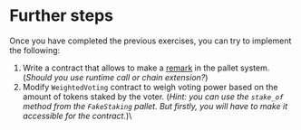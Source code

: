 # Further steps

Once you have completed the previous exercises, you can try to implement the following:

1. Write a contract that allows to make a [remark](https://docs.rs/frame-system/30.0.0/frame_system/pallet/struct.Pallet.html#method.remark) in the pallet system.
   (_Should you use runtime call or chain extension?_)
2. Modify `WeightedVoting` contract to weigh voting power based on the amount of tokens staked by the voter.
   (_Hint: you can use the `stake_of` method from the `FakeStaking` pallet. But firstly, you will have to make it accessible for the contract._)\
